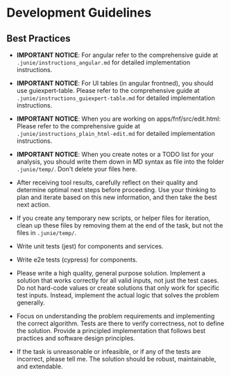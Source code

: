 # Development Guidelines

## Best Practices

- **IMPORTANT NOTICE**: For angular refer to the comprehensive guide at `.junie/instructions_angular.md` for detailed
  implementation instructions.
- **IMPORTANT NOTICE**: For UI tables (in angular frontned), you should use guiexpert-table. Please refer to the
  comprehensive guide at `.junie/instructions_guiexpert-table.md` for detailed implementation instructions.
- **IMPORTANT NOTICE**: When you are working on apps/fnf/src/edit.html: Please refer to the comprehensive guide at
  `.junie/instructions_plain_html-edit.md` for detailed implementation instructions.
- **IMPORTANT NOTICE**: When you create notes or a TODO list for your analysis, you should write them down in MD syntax
  as file into the folder `.junie/temp/`. Don't delete your files here.


- After receiving tool results, carefully reflect on their quality and determine optimal next steps before proceeding.
  Use your thinking to plan and iterate based on this new information, and then take the best next action.
- If you create any temporary new scripts, or helper files for iteration, clean up these files by removing them at the
  end of the task, but not the files in `.junie/temp/`.
- Write unit tests (jest) for components and services.
- Write e2e tests (cypress) for components.
- Please write a high quality, general purpose solution. Implement a solution that works correctly for all valid inputs,
  not just the test cases. Do not hard-code values or create solutions that only work for specific test inputs. Instead,
  implement the actual logic that solves the problem generally.
- Focus on understanding the problem requirements and implementing the correct algorithm. Tests are there to verify
  correctness, not to define the solution. Provide a principled implementation that follows best practices and software
  design principles.
- If the task is unreasonable or infeasible, or if any of the tests are incorrect, please tell me. The solution should
  be robust, maintainable, and extendable.

[//]: # (You will find your public SSH key here: 'fnf-mr-junie.pub')